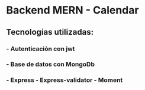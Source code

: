 # Backend MERN - Calendar

## Tecnologias utilizadas:

### - Autenticación con jwt

### - Base de datos con MongoDb

### - Express - Express-validator - Moment
